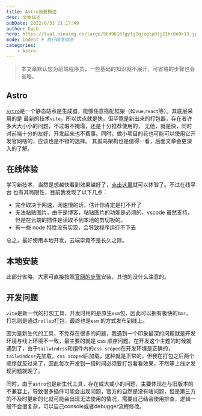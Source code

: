 ```yaml
---
title: Astro简要概述
desc: 文章描述
pubDate: 2022/8/31 21:17:49
author: Dash
hero: https://tva1.sinaimg.cn/large/9bd9b167gy1g2qjzgtp0tj21hc0u0k13.jpg
mode: indent # 首行段落缩进
categories:
    - Astro
---
```


> 本文章默认您为前端程序员，一些基础的知识就不展开，可省略的步骤也会省略。

## Astro

[`astro`](https://astro.build/)是一个静态站点是生成器，能够任意搭配框架（如`vue`,`react`等）。其底层采用的是
最新的技术`vite`，所以优点就是快，但毕竟是新出来的打包器，存在者许多大大小小的问题，不过瑕不掩瑜，还是十分推荐使用的，
无他，就是快，同时对前端十分的友好，开发起来也不费事。同时，做小项目的花也可能可以使用它开发官网啥的，应该也是不错的选择。
其孤岛架构也是值得一看，后面文章会更深入的了解。

## 在线体验

学习新技术，当然是想越快看到效果越好了，[点击这里](https://astro.new/basics?on=stackblitz)就可以体验了。不过在线平台
也有其局限性，目前我发现了以下几点：

-   完全取决于网速，网速慢的话，估计你肯定是打不开了
-   无法粘贴图片，由于是博客，粘贴图片的功能是必须的，vscode 虽然支持，但是在云端的插件是读取不到本地的剪切板的。
-   有一些 node 特性没有实现，会导致程序运行不下去

总之，最好使用本地开发，云端毕竟不是长久之际。

## 本地安装

此部分省略，大家可直接按照[官网的步骤](https://docs.astro.build/zh-cn/install/auto/)安装，其他的没什么注意的。

## 开发问题

`vite`是新一代的打包工具，开发时用的是原生`esm`包，因此可以拥有极快的`hmr`，打包则是通过`rollup`打包，最终也是`esm`
的方式发布到线上。

因为是新生代的工具，不免存在很多的问题，我遇到一个印象最深的问题就是开发环境与线上环境不一致，最主要的就是 css 顺序问题。在开发这个主题的时候就遇到了，由于`tailwindcss`和组件内的`css scoped`在开发环境是正确的，`tailwindcss`先加载，`css scoped`后加载，这种就是正常的，但我在打包之后两个顺序就反过来了，因此每次开发到一段时间必须要打包看看效果，不然等上线才发现问题就晚了。

同时，由于`astro`也是新生代工具，存在或大或小的问题，主要体现在与旧版本的不兼容上，导致很多插件可能会出现问题，官方的自然是没有啥问题，但是第三方的不及时更新的化就可能会出现无法使用的情况，需要自己结合使用排查，逻辑一般不会很复杂，可以自己console或者debugger流程修改。
